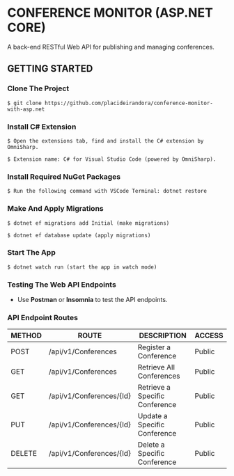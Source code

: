 # CONFERENCE MONITOR (ASP.NET CORE)
A back-end RESTful Web API for publishing and managing conferences.

## GETTING STARTED

### Clone The Project

```
$ git clone https://github.com/placideirandora/conference-monitor-with-asp.net
```

### Install C# Extension

```
$ Open the extensions tab, find and install the C# extension by OmniSharp. 
```
```
$ Extension name: C# for Visual Studio Code (powered by OmniSharp).
```

### Install Required NuGet Packages

```
$ Run the following command with VSCode Terminal: dotnet restore
```

### Make And Apply Migrations

```
$ dotnet ef migrations add Initial (make migrations)
```
```
$ dotnet ef database update (apply migrations)
```

### Start The App

```
$ dotnet watch run (start the app in watch mode)
```

### Testing The Web API Endpoints

- Use **Postman** or **Insomnia** to test the API endpoints.

### API Endpoint Routes

| METHOD | ROUTE | DESCRIPTION | ACCESS |
|--------|----------------|-------------|-----------------|
|  POST  | /api/v1/Conferences | Register a Conference | Public |
|  GET  | /api/v1/Conferences | Retrieve All Conferences | Public |
|  GET  | /api/v1/Conferences/{Id} | Retrieve a Specific Conference | Public |
|  PUT  | /api/v1/Conferences/{Id} | Update a Specific Conference | Public |
|  DELETE | /api/v1/Conferences/{Id} | Delete a Specific Conference | Public |